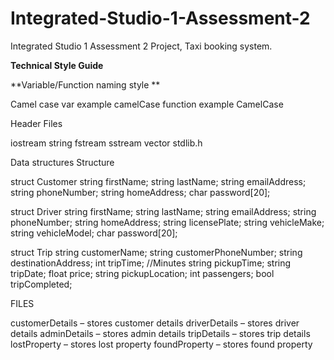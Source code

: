 # Integrated-Studio-1-Assessment-2
Integrated Studio 1 Assessment 2 Project, Taxi booking system.

**Technical Style Guide**

**Variable/Function naming style **

Camel case 
var example camelCase 
function example CamelCase 



 
Header Files

iostream 
string 
fstream 
sstream 
vector 
stdlib.h

 
Data structures
Structure  

struct Customer 
    string firstName;
    string lastName;
    string emailAddress;
    string phoneNumber;
    string homeAddress;
    char password[20];

struct Driver 
    string firstName;
    string lastName;
    string emailAddress;
    string phoneNumber;
    string homeAddress;
    string licensePlate;
    string vehicleMake;
    string vehicleModel;
    char password[20]; 

struct Trip 
    string customerName;
    string customerPhoneNumber;
    string destinationAddress;
    int tripTime; //Minutes
    string pickupTime; 
    string tripDate;
    float price;
    string pickupLocation;
    int passengers;
    bool tripCompleted;


FILES

customerDetails – stores customer details 
driverDetails – stores driver details
adminDetails – stores admin details 
tripDetails – stores trip details 
lostProperty – stores lost property 
foundProperty – stores found property

